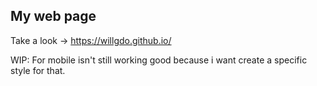 ## My web page

Take a look -> https://willgdo.github.io/

WIP: For mobile isn't still working good because i want create a specific style for that.
